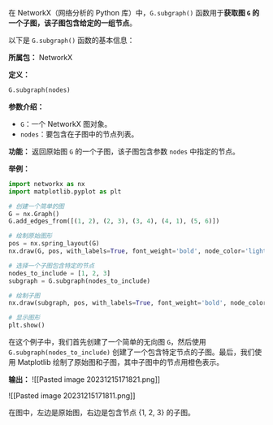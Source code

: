 在 NetworkX（网络分析的 Python 库）中，`G.subgraph()` 函数用于**获取图 `G` 的一个子图，该子图包含给定的一组节点**。

以下是 `G.subgraph()` 函数的基本信息：

**所属包：** NetworkX

**定义：**
```python
G.subgraph(nodes)
```

**参数介绍：**
- `G`：一个 NetworkX 图对象。
- `nodes`：要包含在子图中的节点列表。

**功能：**
返回原始图 `G` 的一个子图，该子图包含参数 `nodes` 中指定的节点。

**举例：**
```python
import networkx as nx
import matplotlib.pyplot as plt

# 创建一个简单的图
G = nx.Graph()
G.add_edges_from([(1, 2), (2, 3), (3, 4), (4, 1), (5, 6)])

# 绘制原始图形
pos = nx.spring_layout(G)
nx.draw(G, pos, with_labels=True, font_weight='bold', node_color='lightblue', node_size=800)

# 选择一个子图包含特定的节点
nodes_to_include = [1, 2, 3]
subgraph = G.subgraph(nodes_to_include)

# 绘制子图
nx.draw(subgraph, pos, with_labels=True, font_weight='bold', node_color='orange', node_size=800)

# 显示图形
plt.show()
```

在这个例子中，我们首先创建了一个简单的无向图 `G`，然后使用 `G.subgraph(nodes_to_include)` 创建了一个包含特定节点的子图。最后，我们使用 Matplotlib 绘制了原始图和子图，其中子图中的节点用橙色表示。

**输出：**
![[Pasted image 20231215171821.png]]


![[Pasted image 20231215171811.png]]

在图中，左边是原始图，右边是包含节点 {1, 2, 3} 的子图。